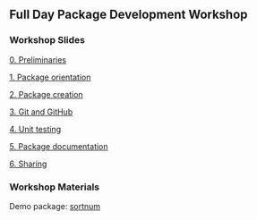 Full Day Package Development Workshop
-------------------------------------

### Workshop Slides

[0. Preliminaries](0_Preliminaries/)

[1. Package orientation ](1_Package_orientation/)

[2. Package creation ](2_Package_creation.html/)

[3. Git and GitHub](3_Git_and_GitHub.html/)

[4. Unit testing](4_Unit_testing.html/)

[5. Package documentation](5_Package_documentation.html/)

[6. Sharing](6_Share.html/)

### Workshop Materials

Demo package: [sortnum](sortnum.zip)
